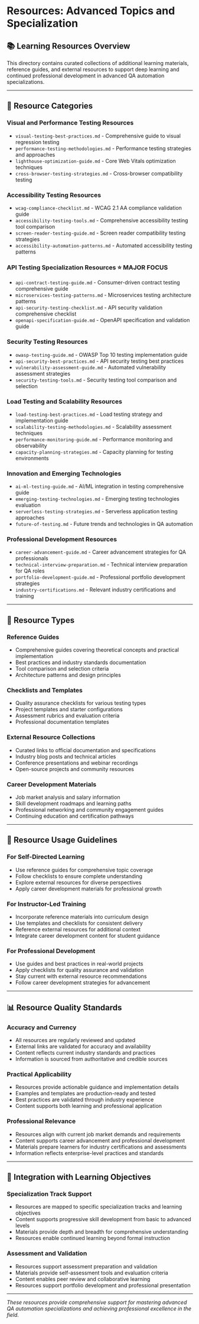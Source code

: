 # Resources: Advanced Topics and Specialization

## 📚 Learning Resources Overview

This directory contains curated collections of additional learning materials, reference guides, and external resources to support deep learning and continued professional development in advanced QA automation specializations.

---

## 🎯 Resource Categories

### **Visual and Performance Testing Resources**
- `visual-testing-best-practices.md` - Comprehensive guide to visual regression testing
- `performance-testing-methodologies.md` - Performance testing strategies and approaches
- `lighthouse-optimization-guide.md` - Core Web Vitals optimization techniques
- `cross-browser-testing-strategies.md` - Cross-browser compatibility testing

### **Accessibility Testing Resources**
- `wcag-compliance-checklist.md` - WCAG 2.1 AA compliance validation guide
- `accessibility-testing-tools.md` - Comprehensive accessibility testing tool comparison
- `screen-reader-testing-guide.md` - Screen reader compatibility testing strategies
- `accessibility-automation-patterns.md` - Automated accessibility testing patterns

### **API Testing Specialization Resources** ⭐ **MAJOR FOCUS**
- `api-contract-testing-guide.md` - Consumer-driven contract testing comprehensive guide
- `microservices-testing-patterns.md` - Microservices testing architecture patterns
- `api-security-testing-checklist.md` - API security validation comprehensive checklist
- `openapi-specification-guide.md` - OpenAPI specification and validation guide

### **Security Testing Resources**
- `owasp-testing-guide.md` - OWASP Top 10 testing implementation guide
- `api-security-best-practices.md` - API security testing best practices
- `vulnerability-assessment-guide.md` - Automated vulnerability assessment strategies
- `security-testing-tools.md` - Security testing tool comparison and selection

### **Load Testing and Scalability Resources**
- `load-testing-best-practices.md` - Load testing strategy and implementation guide
- `scalability-testing-methodologies.md` - Scalability assessment techniques
- `performance-monitoring-guide.md` - Performance monitoring and observability
- `capacity-planning-strategies.md` - Capacity planning for testing environments

### **Innovation and Emerging Technologies**
- `ai-ml-testing-guide.md` - AI/ML integration in testing comprehensive guide
- `emerging-testing-technologies.md` - Emerging testing technologies evaluation
- `serverless-testing-strategies.md` - Serverless application testing approaches
- `future-of-testing.md` - Future trends and technologies in QA automation

### **Professional Development Resources**
- `career-advancement-guide.md` - Career advancement strategies for QA professionals
- `technical-interview-preparation.md` - Technical interview preparation for QA roles
- `portfolio-development-guide.md` - Professional portfolio development strategies
- `industry-certifications.md` - Relevant industry certifications and training

---

## 📖 Resource Types

### **Reference Guides**
- Comprehensive guides covering theoretical concepts and practical implementation
- Best practices and industry standards documentation
- Tool comparison and selection criteria
- Architecture patterns and design principles

### **Checklists and Templates**
- Quality assurance checklists for various testing types
- Project templates and starter configurations
- Assessment rubrics and evaluation criteria
- Professional documentation templates

### **External Resource Collections**
- Curated links to official documentation and specifications
- Industry blog posts and technical articles
- Conference presentations and webinar recordings
- Open-source projects and community resources

### **Career Development Materials**
- Job market analysis and salary information
- Skill development roadmaps and learning paths
- Professional networking and community engagement guides
- Continuing education and certification pathways

---

## 🚀 Resource Usage Guidelines

### **For Self-Directed Learning**
- Use reference guides for comprehensive topic coverage
- Follow checklists to ensure complete understanding
- Explore external resources for diverse perspectives
- Apply career development materials for professional growth

### **For Instructor-Led Training**
- Incorporate reference materials into curriculum design
- Use templates and checklists for consistent delivery
- Reference external resources for additional context
- Integrate career development content for student guidance

### **For Professional Development**
- Use guides and best practices in real-world projects
- Apply checklists for quality assurance and validation
- Stay current with external resource recommendations
- Follow career development strategies for advancement

---

## 📊 Resource Quality Standards

### **Accuracy and Currency**
- All resources are regularly reviewed and updated
- External links are validated for accuracy and availability
- Content reflects current industry standards and practices
- Information is sourced from authoritative and credible sources

### **Practical Applicability**
- Resources provide actionable guidance and implementation details
- Examples and templates are production-ready and tested
- Best practices are validated through industry experience
- Content supports both learning and professional application

### **Professional Relevance**
- Resources align with current job market demands and requirements
- Content supports career advancement and professional development
- Materials prepare learners for industry certifications and assessments
- Information reflects enterprise-level practices and standards

---

## 🔗 Integration with Learning Objectives

### **Specialization Track Support**
- Resources are mapped to specific specialization tracks and learning objectives
- Content supports progressive skill development from basic to advanced levels
- Materials provide depth and breadth for comprehensive understanding
- Resources enable continued learning beyond formal instruction

### **Assessment and Validation**
- Resources support assessment preparation and validation
- Materials provide self-assessment tools and evaluation criteria
- Content enables peer review and collaborative learning
- Resources support portfolio development and professional presentation

---

*These resources provide comprehensive support for mastering advanced QA automation specializations and achieving professional excellence in the field.*